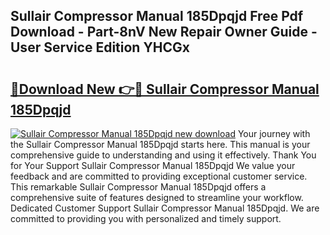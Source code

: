 ## Sullair Compressor Manual 185Dpqjd Free Pdf Download - Part-8nV New Repair Owner Guide - User Service Edition YHCGx

# <h2><a href="http://bc76876.oget.top/?id=Sullair+Compressor+Manual+185Dpqjd">🔗Download New 👉🔴 Sullair Compressor Manual 185Dpqjd</a></h2>

[![Sullair Compressor Manual 185Dpqjd new download](https://i.imgur.com/5g1atiW.png)](http://bc76876.oget.top/?id=Sullair+Compressor+Manual+185Dpqjd)
Your journey with the Sullair Compressor Manual 185Dpqjd starts here. This manual is your comprehensive guide to understanding and using it effectively. Thank You for Your Support Sullair Compressor Manual 185Dpqjd We value your feedback and are committed to providing exceptional customer service. This remarkable Sullair Compressor Manual 185Dpqjd offers a comprehensive suite of features designed to streamline your workflow. Dedicated Customer Support Sullair Compressor Manual 185Dpqjd. We are committed to providing you with personalized and timely support.
